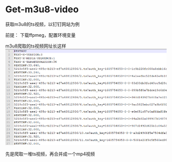 # Get-m3u8-video
获取m3u8的ts视频，以钉钉网站为例

前提： 下载ffpmeg，配置环境变量

m3u8爬取的ts视频网址长这样
![Image text]( https://raw.githubusercontent.com/caiqiudan/Get-m3u8-video/main/image/image1.png)
 
先是爬取一堆ts视频，再合并成一个mp4视频
